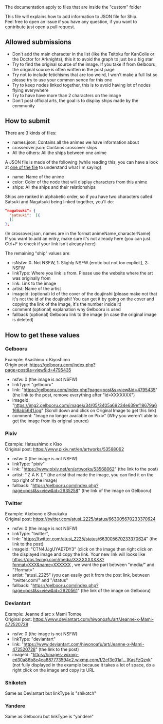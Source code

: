 The documentation apply to files that are inside the "custom" folder

This file will explains how to add information to JSON file for Ship.<br/>
Feel free to open an issue if you have any question, if you want to contribute just open a pull request.

## Allowed submissions
- Don't add the main character in the list (like the Teitoku for KanColle or the Doctor for Arknights), this it to avoid the graph to just be a big star
- Try to find the original source of the image. If you take if from Gelbooru, the original source is often written in the post page
- Try not to include fetichisms that are too weird, I won't make a full list so please try to use your common sence for this one
- Try to keep nodes linked together, this is to avoid having lot of nodes flying everywhere
- Try to have have more than 2 characters on the image
- Don't post official arts, the goal is to display ships made by the community

## How to submit

There are 3 kinds of files:
 - names.json: Contains all the animes we have information about
 - crosseover.json: Contains crossover ships
 - All the others: All the ships between one anime

A JSON file is made of the following (while reading this, you can have a look at [one of the file](https://github.com/Xwilarg/Ship_data/blob/master/kancolle.json) to understand what I'm saying):
- name: Name of the anime
- color: Color of the node that will display characters from this anime
- ships: All the ships and their relationships

Ships are ranked in alphabetic order, so if you have two characters called Satsuki and Nagatsuki being linked together, you'll do:
```json
"nagatsuki": {
  "satsuki":  [{
  }]
},
```
(In crossover.json, names are in the format animeName_characterName)<br/>
If you want to add an entry, make sure it's not already here (you can just Ctrl+F to check if your link isn't already here)

The remaining "ship" values are:
- isNsfw: 0: Not NSFW, 1: Slighly NSFW (erotic but not too explicit), 2: NSFW
- linkType: Where you link is from. Please use the website where the art was originally from
- link: Link to the image
- artist: Name of the artist
- imageId: (optional) Id of the cover of the doujinshi (please make not that it's not the id of the doujinshi! You can get it by going on the cover and copying the link of the image, it's the number inside it)
- comment (optional) explanation why Gelbooru is used
- fallback (optional) Gelbooru link to the image (in case the original image is deleted)

## How to get these values
### Gelbooru
Example: Asashimo x Kiyoshimo<br/>
Origin post: https://gelbooru.com/index.php?page=post&s=view&id=4795435

 - nsfw: 0 (the image is not NSFW)
 - linkType: "gelbooru"
 - link: "https://gelbooru.com/index.php?page=post&s=view&id=4795435" (the link to the post, remove everything after "id=XXXXXXX")
 - imageId: "https://img2.gelbooru.com/images/34/05/3405a69234e639ef18679a6168ab5641.jpg" (Scroll down and click on Original Image to get this link)
 - comment: "Image no longer available on Pixiv" (Why you weren't able to get the image from its original source)

### Pixiv
Example: Hatsushimo x Kiso<br/>
Original post: https://www.pixiv.net/en/artworks/53568062

 - nsfw: 0 (the image is not NSFW)
 - linkType: "pixiv"
 - link: "https://www.pixiv.net/en/artworks/53568062" (the link to the post)
 - artist: "ＺＡＫＩ" (the artist that made the image, you can find it on the top right of the image)
 - fallback: "https://gelbooru.com/index.php?page=post&s=view&id=2935258" (the link of the image on Gelbooru)
 
### Twitter
Example: Akebono x Shoukaku<br/>
Original post: https://twitter.com/atusi_2225/status/663005670233370624

 - nsfw: 0 (the image is not NSFW)
 - linkType: "twitter",
 - link: "https://twitter.com/atusi_2225/status/663005670233370624" (the link to the post)
 - imageId: "CTN4JJgUYAE7DY3" (click on the image then right click on the displayed image and copy the link. Your new link will looks like https://pbs.twimg.com/media/XXXXXXXXXX?format=XXX&name=XXXXXX , we want the part between "media/" and "?format="
 - artist: "atusi_2225" (you can easily get it from the post link, between "twitter.com/" and "/status"
 - fallback: "https://gelbooru.com/index.php?page=post&s=view&id=2920561" (the link of the image on Gelbooru)
 
### Deviantart
Example: Jeanne d'arc x Mami Tomoe<br/>
Original post: https://www.deviantart.com/hiwonoafu/art/Jeanne-x-Mami-472520728

 - nsfw: 0 (the image is not NSFW)
 - linkType: "deviantart"
 - link: "https://www.deviantart.com/hiwonoafu/art/Jeanne-x-Mami-472520728" (the link to the post)
 - imageId: "https://images-wixmp-ed30a86b8c4ca887773594c2.wixmp.com/f/2ef3c01a[...]KasFzQzvk" (not fully displayed in the example because it takes a lot of space, do a right click on the image and copy its URL

### Shikotch
Same as Deviantart but linkType is "shikotch" 

### Yandere
Same as Gelbooru but linkType is "yandere"
